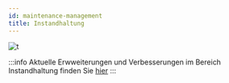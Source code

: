 ```yaml
---
id: maintenance-management
title: Instandhaltung
---
```


![t](https://caqadmin.blob.core.windows.net/public-screenshots/All%20Integration%20Specs/MaintenanceManagement.png)

:::info Aktuelle Erwweiterungen und Verbesserungen im Bereich Instandhaltung finden Sie [hier](/blog/tags/instandhaltung)
:::
